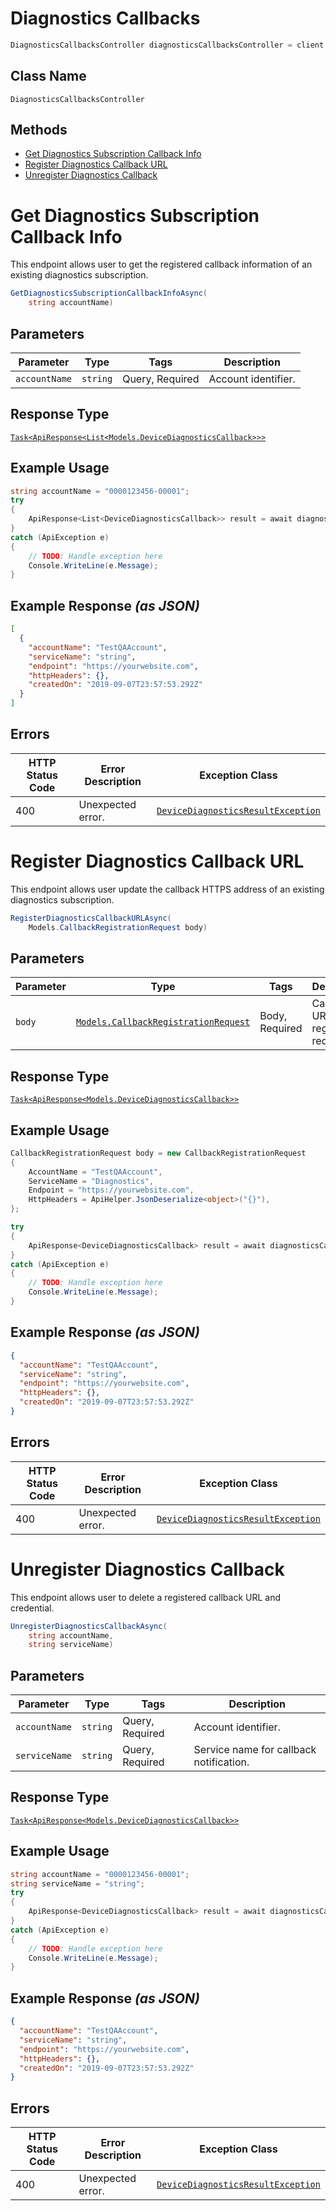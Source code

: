 # Diagnostics Callbacks

```csharp
DiagnosticsCallbacksController diagnosticsCallbacksController = client.DiagnosticsCallbacksController;
```

## Class Name

`DiagnosticsCallbacksController`

## Methods

* [Get Diagnostics Subscription Callback Info](../../doc/controllers/diagnostics-callbacks.md#get-diagnostics-subscription-callback-info)
* [Register Diagnostics Callback URL](../../doc/controllers/diagnostics-callbacks.md#register-diagnostics-callback-url)
* [Unregister Diagnostics Callback](../../doc/controllers/diagnostics-callbacks.md#unregister-diagnostics-callback)


# Get Diagnostics Subscription Callback Info

This endpoint allows user to get the registered callback information of an existing diagnostics subscription.

```csharp
GetDiagnosticsSubscriptionCallbackInfoAsync(
    string accountName)
```

## Parameters

| Parameter | Type | Tags | Description |
|  --- | --- | --- | --- |
| `accountName` | `string` | Query, Required | Account identifier. |

## Response Type

[`Task<ApiResponse<List<Models.DeviceDiagnosticsCallback>>>`](../../doc/models/device-diagnostics-callback.md)

## Example Usage

```csharp
string accountName = "0000123456-00001";
try
{
    ApiResponse<List<DeviceDiagnosticsCallback>> result = await diagnosticsCallbacksController.GetDiagnosticsSubscriptionCallbackInfoAsync(accountName);
}
catch (ApiException e)
{
    // TODO: Handle exception here
    Console.WriteLine(e.Message);
}
```

## Example Response *(as JSON)*

```json
[
  {
    "accountName": "TestQAAccount",
    "serviceName": "string",
    "endpoint": "https://yourwebsite.com",
    "httpHeaders": {},
    "createdOn": "2019-09-07T23:57:53.292Z"
  }
]
```

## Errors

| HTTP Status Code | Error Description | Exception Class |
|  --- | --- | --- |
| 400 | Unexpected error. | [`DeviceDiagnosticsResultException`](../../doc/models/device-diagnostics-result-exception.md) |


# Register Diagnostics Callback URL

This endpoint allows user update the callback HTTPS address of an existing diagnostics subscription.

```csharp
RegisterDiagnosticsCallbackURLAsync(
    Models.CallbackRegistrationRequest body)
```

## Parameters

| Parameter | Type | Tags | Description |
|  --- | --- | --- | --- |
| `body` | [`Models.CallbackRegistrationRequest`](../../doc/models/callback-registration-request.md) | Body, Required | Callback URL registration request. |

## Response Type

[`Task<ApiResponse<Models.DeviceDiagnosticsCallback>>`](../../doc/models/device-diagnostics-callback.md)

## Example Usage

```csharp
CallbackRegistrationRequest body = new CallbackRegistrationRequest
{
    AccountName = "TestQAAccount",
    ServiceName = "Diagnostics",
    Endpoint = "https://yourwebsite.com",
    HttpHeaders = ApiHelper.JsonDeserialize<object>("{}"),
};

try
{
    ApiResponse<DeviceDiagnosticsCallback> result = await diagnosticsCallbacksController.RegisterDiagnosticsCallbackURLAsync(body);
}
catch (ApiException e)
{
    // TODO: Handle exception here
    Console.WriteLine(e.Message);
}
```

## Example Response *(as JSON)*

```json
{
  "accountName": "TestQAAccount",
  "serviceName": "string",
  "endpoint": "https://yourwebsite.com",
  "httpHeaders": {},
  "createdOn": "2019-09-07T23:57:53.292Z"
}
```

## Errors

| HTTP Status Code | Error Description | Exception Class |
|  --- | --- | --- |
| 400 | Unexpected error. | [`DeviceDiagnosticsResultException`](../../doc/models/device-diagnostics-result-exception.md) |


# Unregister Diagnostics Callback

This endpoint allows user to delete a registered callback URL and credential.

```csharp
UnregisterDiagnosticsCallbackAsync(
    string accountName,
    string serviceName)
```

## Parameters

| Parameter | Type | Tags | Description |
|  --- | --- | --- | --- |
| `accountName` | `string` | Query, Required | Account identifier. |
| `serviceName` | `string` | Query, Required | Service name for callback notification. |

## Response Type

[`Task<ApiResponse<Models.DeviceDiagnosticsCallback>>`](../../doc/models/device-diagnostics-callback.md)

## Example Usage

```csharp
string accountName = "0000123456-00001";
string serviceName = "string";
try
{
    ApiResponse<DeviceDiagnosticsCallback> result = await diagnosticsCallbacksController.UnregisterDiagnosticsCallbackAsync(accountName, serviceName);
}
catch (ApiException e)
{
    // TODO: Handle exception here
    Console.WriteLine(e.Message);
}
```

## Example Response *(as JSON)*

```json
{
  "accountName": "TestQAAccount",
  "serviceName": "string",
  "endpoint": "https://yourwebsite.com",
  "httpHeaders": {},
  "createdOn": "2019-09-07T23:57:53.292Z"
}
```

## Errors

| HTTP Status Code | Error Description | Exception Class |
|  --- | --- | --- |
| 400 | Unexpected error. | [`DeviceDiagnosticsResultException`](../../doc/models/device-diagnostics-result-exception.md) |

